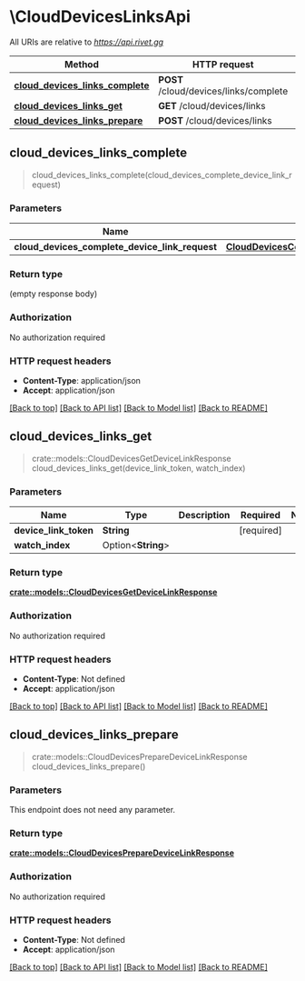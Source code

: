 # \CloudDevicesLinksApi

All URIs are relative to *https://api.rivet.gg*

Method | HTTP request | Description
------------- | ------------- | -------------
[**cloud_devices_links_complete**](CloudDevicesLinksApi.md#cloud_devices_links_complete) | **POST** /cloud/devices/links/complete | 
[**cloud_devices_links_get**](CloudDevicesLinksApi.md#cloud_devices_links_get) | **GET** /cloud/devices/links | 
[**cloud_devices_links_prepare**](CloudDevicesLinksApi.md#cloud_devices_links_prepare) | **POST** /cloud/devices/links | 



## cloud_devices_links_complete

> cloud_devices_links_complete(cloud_devices_complete_device_link_request)


### Parameters


Name | Type | Description  | Required | Notes
------------- | ------------- | ------------- | ------------- | -------------
**cloud_devices_complete_device_link_request** | [**CloudDevicesCompleteDeviceLinkRequest**](CloudDevicesCompleteDeviceLinkRequest.md) |  | [required] |

### Return type

 (empty response body)

### Authorization

No authorization required

### HTTP request headers

- **Content-Type**: application/json
- **Accept**: application/json

[[Back to top]](#) [[Back to API list]](../README.md#documentation-for-api-endpoints) [[Back to Model list]](../README.md#documentation-for-models) [[Back to README]](../README.md)


## cloud_devices_links_get

> crate::models::CloudDevicesGetDeviceLinkResponse cloud_devices_links_get(device_link_token, watch_index)


### Parameters


Name | Type | Description  | Required | Notes
------------- | ------------- | ------------- | ------------- | -------------
**device_link_token** | **String** |  | [required] |
**watch_index** | Option<**String**> |  |  |

### Return type

[**crate::models::CloudDevicesGetDeviceLinkResponse**](CloudDevicesGetDeviceLinkResponse.md)

### Authorization

No authorization required

### HTTP request headers

- **Content-Type**: Not defined
- **Accept**: application/json

[[Back to top]](#) [[Back to API list]](../README.md#documentation-for-api-endpoints) [[Back to Model list]](../README.md#documentation-for-models) [[Back to README]](../README.md)


## cloud_devices_links_prepare

> crate::models::CloudDevicesPrepareDeviceLinkResponse cloud_devices_links_prepare()


### Parameters

This endpoint does not need any parameter.

### Return type

[**crate::models::CloudDevicesPrepareDeviceLinkResponse**](CloudDevicesPrepareDeviceLinkResponse.md)

### Authorization

No authorization required

### HTTP request headers

- **Content-Type**: Not defined
- **Accept**: application/json

[[Back to top]](#) [[Back to API list]](../README.md#documentation-for-api-endpoints) [[Back to Model list]](../README.md#documentation-for-models) [[Back to README]](../README.md)

